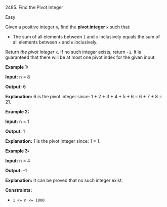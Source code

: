 2485\. Find the Pivot Integer

Easy

Given a positive integer `n`, find the **pivot integer** `x` such that:

*   The sum of all elements between `1` and `x` inclusively equals the sum of all elements between `x` and `n` inclusively.

Return _the pivot integer_ `x`. If no such integer exists, return `-1`. It is guaranteed that there will be at most one pivot index for the given input.

**Example 1:**

**Input:** n = 8

**Output:** 6

**Explanation:** 6 is the pivot integer since: 1 + 2 + 3 + 4 + 5 + 6 = 6 + 7 + 8 = 21.

**Example 2:**

**Input:** n = 1

**Output:** 1

**Explanation:** 1 is the pivot integer since: 1 = 1.

**Example 3:**

**Input:** n = 4

**Output:** -1

**Explanation:** It can be proved that no such integer exist.

**Constraints:**

*   `1 <= n <= 1000`